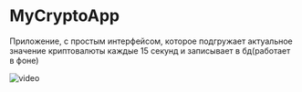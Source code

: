 # MyCryptoApp
Приложение, с простым интерфейсом, которое подгружает актуальное значение криптовалюты каждые 15 секунд и записывает в бд(работает в фоне)


![video](https://user-images.githubusercontent.com/70865564/211225314-6dc2a7dc-7487-4b67-8cb1-cc1f845e7c27.gif)




